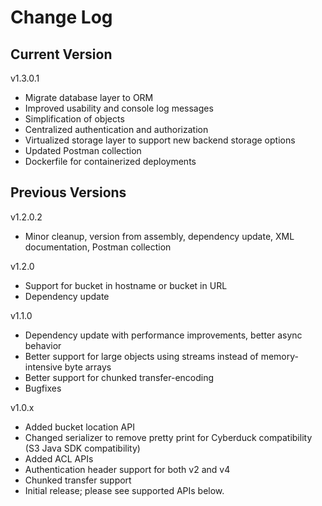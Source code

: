 # Change Log

## Current Version

v1.3.0.1

- Migrate database layer to ORM
- Improved usability and console log messages
- Simplification of objects
- Centralized authentication and authorization
- Virtualized storage layer to support new backend storage options
- Updated Postman collection
- Dockerfile for containerized deployments
 
## Previous Versions

v1.2.0.2

- Minor cleanup, version from assembly, dependency update, XML documentation, Postman collection

v1.2.0

- Support for bucket in hostname or bucket in URL
- Dependency update

v1.1.0
 
- Dependency update with performance improvements, better async behavior
- Better support for large objects using streams instead of memory-intensive byte arrays
- Better support for chunked transfer-encoding
- Bugfixes
 
v1.0.x

- Added bucket location API
- Changed serializer to remove pretty print for Cyberduck compatibility (S3 Java SDK compatibility)
- Added ACL APIs
- Authentication header support for both v2 and v4
- Chunked transfer support
- Initial release; please see supported APIs below.

